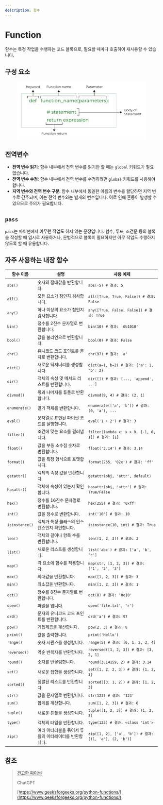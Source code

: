 ```yaml
---
description: 함수
---
```


# Function

함수는 특정 작업을 수행하는 코드 블록으로, 필요할 때마다 호출하여 재사용할 수 있습니다.

## 구성 요소

<figure><img src="../../../.gitbook/assets/image.png" alt=""><figcaption></figcaption></figure>

## 전역변수

* **전역 변수 읽기**: 함수 내부에서 전역 변수를 읽기만 할 때는 `global` 키워드가 필요 없습니다.
* **전역 변수 수정**: 함수 내부에서 전역 변수를 수정하려면 `global` 키워드를 사용해야 합니다.
* **지역 변수와 전역 변수 구분**: 함수 내부에서 동일한 이름의 변수를 할당하면 지역 변수로 간주되며, 이는 전역 변수와는 별개의 변수입니다. 이로 인해 혼동이 발생할 수 있으므로 주의가 필요합니다.

## `pass`

`pass`는 파이썬에서 아무런 작업도 하지 않는 문장입니다. 함수, 루프, 조건문 등의 블록을 작성할 때 임시로 사용하거나, 문법적으로 블록이 필요하지만 아무 작업도 수행하지 않도록 할 때 유용합니다.

## 자주 사용하는 내장 함수

| 함수 이름          | 설명                             | 사용 예제                                                |
| -------------- | ------------------------------ | ---------------------------------------------------- |
| `abs()`        | 숫자의 절대값을 반환합니다.                | `abs(-5) # 결과: 5`                                    |
| `all()`        | 모든 요소가 참인지 검사합니다.              | `all([True, True, False]) # 결과: False`               |
| `any()`        | 하나 이상의 요소가 참인지 검사합니다.          | `any([True, False, False]) # 결과: True`               |
| `bin()`        | 정수를 2진수 문자열로 변환합니다.            | `bin(10) # 결과: '0b1010'`                             |
| `bool()`       | 값을 불리언으로 변환합니다.                | `bool(0) # 결과: False`                                |
| `chr()`        | 유니코드 코드 포인트를 문자로 변환합니다.        | `chr(97) # 결과: 'a'`                                  |
| `dict()`       | 새로운 딕셔너리를 생성합니다.               | `dict(a=1, b=2) # 결과: {'a': 1, 'b': 2}`              |
| `dir()`        | 객체의 속성 및 메서드 리스트를 반환합니다.       | `dir([]) # 결과: [..., 'append', ...]`                 |
| `divmod()`     | 몫과 나머지를 튜플로 반환합니다.             | `divmod(9, 4) # 결과: (2, 1)`                          |
| `enumerate()`  | 열거 객체를 반환합니다.                  | `enumerate(['a', 'b']) # 결과: (0, 'a'), ...`          |
| `eval()`       | 문자열로 표현된 파이썬 코드를 실행합니다.        | `eval('1 + 2') # 결과: 3`                              |
| `filter()`     | 조건에 맞는 요소를 걸러냅니다.              | `filter(lambda x: x > 0, [-1, 0, 1]) # 결과: [1]`      |
| `float()`      | 값을 부동 소수점 숫자로 변환합니다.           | `float('3.14') # 결과: 3.14`                           |
| `format()`     | 값을 특정 형식으로 포맷합니다.              | `format(255, '02x') # 결과: 'ff'`                      |
| `getattr()`    | 객체의 속성 값을 반환합니다.               | `getattr(obj, 'attr', default)`                      |
| `hasattr()`    | 객체에 속성이 있는지 확인합니다.             | `hasattr(obj, 'attr') # 결과: True/False`              |
| `hex()`        | 정수를 16진수 문자열로 변환합니다.           | `hex(255) # 결과: '0xff'`                              |
| `int()`        | 값을 정수로 변환합니다.                  | `int('10') # 결과: 10`                                 |
| `isinstance()` | 객체가 특정 클래스의 인스턴스인지 확인합니다.      | `isinstance(10, int) # 결과: True`                     |
| `len()`        | 객체의 길이나 항목 수를 반환합니다.           | `len([1, 2, 3]) # 결과: 3`                             |
| `list()`       | 새로운 리스트를 생성합니다.                | `list('abc') # 결과: ['a', 'b', 'c']`                  |
| `map()`        | 각 요소에 함수를 적용합니다.               | `map(str, [1, 2, 3]) # 결과: ['1', '2', '3']`          |
| `max()`        | 최대값을 반환합니다.                    | `max([1, 2, 3]) # 결과: 3`                             |
| `min()`        | 최소값을 반환합니다.                    | `min([1, 2, 3]) # 결과: 1`                             |
| `oct()`        | 정수를 8진수 문자열로 변환합니다.            | `oct(8) # 결과: '0o10'`                                |
| `open()`       | 파일을 엽니다.                       | `open('file.txt', 'r')`                              |
| `ord()`        | 문자의 유니코드 코드 포인트를 반환합니다.        | `ord('a') # 결과: 97`                                  |
| `pow()`        | 거듭제곱을 계산합니다.                   | `pow(2, 3) # 결과: 8`                                  |
| `print()`      | 값을 출력합니다.                      | `print('Hello')`                                     |
| `range()`      | 숫자 시퀀스를 생성합니다.                 | `range(5) # 결과: [0, 1, 2, 3, 4]`                     |
| `reversed()`   | 역순 반복자를 반환합니다.                 | `reversed([1, 2, 3]) # 결과: [3, 2, 1]`                |
| `round()`      | 숫자를 반올림합니다.                    | `round(3.14159, 2) # 결과: 3.14`                       |
| `set()`        | 새로운 집합을 생성합니다.                 | `set([1, 2, 2, 3]) # 결과: {1, 2, 3}`                  |
| `sorted()`     | 정렬된 리스트를 반환합니다.                | `sorted([3, 1, 2]) # 결과: [1, 2, 3]`                  |
| `str()`        | 값을 문자열로 변환합니다.                 | `str(123) # 결과: '123'`                               |
| `sum()`        | 합계를 계산합니다.                     | `sum([1, 2, 3]) # 결과: 6`                             |
| `tuple()`      | 새로운 튜플을 생성합니다.                 | `tuple([1, 2, 3]) # 결과: (1, 2, 3)`                   |
| `type()`       | 객체의 타입을 반환합니다.                 | `type(123) # 결과: <class 'int'>`                      |
| `zip()`        | 여러 이터러블을 묶어서 튜플의 이터레이터를 반환합니다. | `zip([1, 2], ['a', 'b']) # 결과: [(1, 'a'), (2, 'b')]` |

## 참조

> [견고한 파이썬](https://www.books.weniv.co.kr/python)
>
> ChatGPT
>
> [https://www.geeksforgeeks.org/python-functions/](https://www.geeksforgeeks.org/python-functions/)
